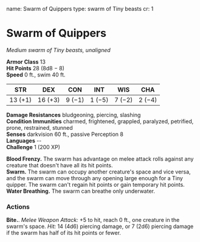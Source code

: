 name: Swarm of Quippers
type: swarm of Tiny beasts
cr: 1

# Swarm of Quippers 
_Medium swarm of Tiny beasts, unaligned_

**Armor Class** 13    
**Hit Points** 28 (8d8 − 8)    
**Speed** 0 ft., swim 40 ft. 

| STR     | DEX     | CON     | INT     | WIS     | CHA     |
|---------|---------|---------|---------|---------|---------|
| 13 (+1) | 16 (+3) | 9 (−1)  | 1 (−5)  | 7 (−2)  | 2 (−4)  |  

**Damage Resistances** bludgeoning, piercing, slashing    
**Condition Immunities** charmed, frightened, grappled, paralyzed, petrified, prone, restrained, stunned    
**Senses** darkvision 60 ft., passive Perception 8    
**Languages** --    
**Challenge** 1 (200 XP) 

**Blood Frenzy.** The swarm has advantage on melee attack rolls against any creature that doesn't have all its hit points.    
**Swarm.** The swarm can occupy another creature's space and vice versa, and the swarm can move through any opening large enough for a Tiny quipper. The swarm can't regain hit points or gain temporary hit points.    
**Water Breathing.** The swarm can breathe only underwater. 

### Actions    
**Bite.**. _Melee Weapon Attack:_ +5 to hit, reach 0 ft., one creature in the swarm's space. _Hit:_ 14 (4d6) piercing damage, or 7 (2d6) piercing damage if the swarm has half of its hit points or fewer. 